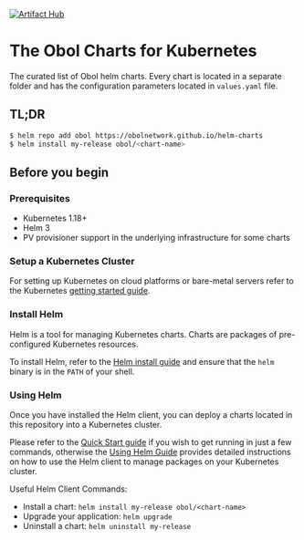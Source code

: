 [![Artifact Hub](https://img.shields.io/endpoint?url=https://artifacthub.io/badge/repository/charon)](https://artifacthub.io/packages/search?repo=charon)

# The Obol Charts for Kubernetes

The curated list of Obol helm charts. Every chart is located in a separate folder and has the configuration parameters located in `values.yaml` file.

## TL;DR

```bash
$ helm repo add obol https://obolnetwork.github.io/helm-charts
$ helm install my-release obol/<chart-name>
```

## Before you begin

### Prerequisites

- Kubernetes 1.18+
- Helm 3
- PV provisioner support in the underlying infrastructure for some charts

### Setup a Kubernetes Cluster

For setting up Kubernetes on cloud platforms or bare-metal servers refer to the
Kubernetes [getting started guide](http://kubernetes.io/docs/getting-started-guides/).

### Install Helm

Helm is a tool for managing Kubernetes charts. Charts are packages of pre-configured Kubernetes resources.

To install Helm, refer to the [Helm install guide](https://github.com/helm/helm#install) and ensure that the `helm`
binary is in the `PATH` of your shell.

### Using Helm

Once you have installed the Helm client, you can deploy a charts located in this repository into a Kubernetes cluster.

Please refer to the [Quick Start guide](https://helm.sh/docs/intro/quickstart/) if you wish to get running in just a few
commands, otherwise the [Using Helm Guide](https://helm.sh/docs/intro/using_helm/) provides detailed instructions on how
to use the Helm client to manage packages on your Kubernetes cluster.

Useful Helm Client Commands:

* Install a chart: `helm install my-release obol/<chart-name>`
* Upgrade your application: `helm upgrade`
* Uninstall a chart: `helm uninstall my-release`
